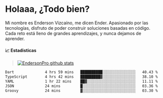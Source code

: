 
# Holaaa, ¿Todo bien?

Mi nombre es Enderson Vizcaíno, me dicen Ender. Apasionado por las tecnologías, disfruto de poder construir soluciones basadas en código. Cada reto está lleno de grandes aprendizajes, y nunca dejamos de aprender. 

#### :chart_with_upwards_trend: Estadisticas
> [![EndersonPro github stats](https://github-readme-stats.vercel.app/api?username=endersonpro&theme=vue-dark&show_icons=true)](https://github.com/anuraghazra/github-readme-stats) 


<!--START_SECTION:waka-->

```txt
Dart              4 hrs 59 mins   ██████████░░░░░░░░░░░░░░░   40.43 %
TypeScript        4 hrs 42 mins   █████████▓░░░░░░░░░░░░░░░   38.10 %
YAML              1 hr 22 mins    ██▓░░░░░░░░░░░░░░░░░░░░░░   11.11 %
JSON              24 mins         █░░░░░░░░░░░░░░░░░░░░░░░░   03.36 %
Groovy            24 mins         ▓░░░░░░░░░░░░░░░░░░░░░░░░   03.30 %
```

<!--END_SECTION:waka-->

[website]: https://endersonpro.github.io/portfolio/
[twitter]: https://twitter.com/endersonj_
[youtube]: https://youtube.com/ByEnderson
[instagram]: https://instagram.com/endersonvizc
[linkedin]: https://www.linkedin.com/in/enderson-vizcaino-2aa927175/
